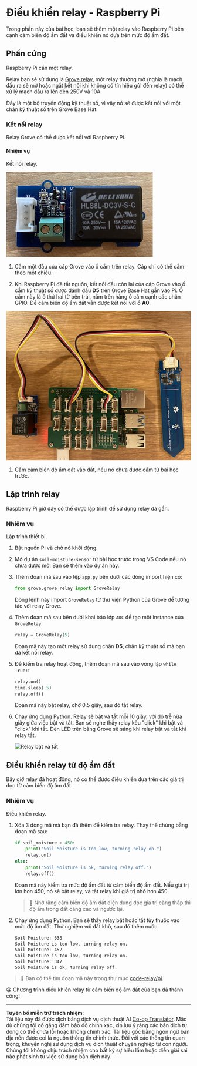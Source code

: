 <!--
CO_OP_TRANSLATOR_METADATA:
{
  "original_hash": "66b81165e60f8f169bd52a401b6a0f8b",
  "translation_date": "2025-08-28T01:55:31+00:00",
  "source_file": "2-farm/lessons/3-automated-plant-watering/pi-relay.md",
  "language_code": "vi"
}
-->
# Điều khiển relay - Raspberry Pi

Trong phần này của bài học, bạn sẽ thêm một relay vào Raspberry Pi bên cạnh cảm biến độ ẩm đất và điều khiển nó dựa trên mức độ ẩm đất.

## Phần cứng

Raspberry Pi cần một relay.

Relay bạn sẽ sử dụng là [Grove relay](https://www.seeedstudio.com/Grove-Relay.html), một relay thường mở (nghĩa là mạch đầu ra sẽ mở hoặc ngắt kết nối khi không có tín hiệu gửi đến relay) có thể xử lý mạch đầu ra lên đến 250V và 10A.

Đây là một bộ truyền động kỹ thuật số, vì vậy nó sẽ được kết nối với một chân kỹ thuật số trên Grove Base Hat.

### Kết nối relay

Relay Grove có thể được kết nối với Raspberry Pi.

#### Nhiệm vụ

Kết nối relay.

![Một relay Grove](../../../../../translated_images/grove-relay.d426958ca210fbd0fb7983d7edc069d46c73a8b0a099d94797bd756f7b6bb6be.vi.png)

1. Cắm một đầu của cáp Grove vào ổ cắm trên relay. Cáp chỉ có thể cắm theo một chiều.

1. Khi Raspberry Pi đã tắt nguồn, kết nối đầu còn lại của cáp Grove vào ổ cắm kỹ thuật số được đánh dấu **D5** trên Grove Base Hat gắn vào Pi. Ổ cắm này là ổ thứ hai từ bên trái, nằm trên hàng ổ cắm cạnh các chân GPIO. Để cảm biến độ ẩm đất vẫn được kết nối với ổ **A0**.

![Relay Grove được kết nối với ổ D5, và cảm biến độ ẩm đất được kết nối với ổ A0](../../../../../translated_images/pi-relay-and-soil-moisture-sensor.02f3198975b8c53e69ec716cd2719ce117700bd1fc933eaf93476c103c57939b.vi.png)

1. Cắm cảm biến độ ẩm đất vào đất, nếu nó chưa được cắm từ bài học trước.

## Lập trình relay

Raspberry Pi giờ đây có thể được lập trình để sử dụng relay đã gắn.

### Nhiệm vụ

Lập trình thiết bị.

1. Bật nguồn Pi và chờ nó khởi động.

1. Mở dự án `soil-moisture-sensor` từ bài học trước trong VS Code nếu nó chưa được mở. Bạn sẽ thêm vào dự án này.

1. Thêm đoạn mã sau vào tệp `app.py` bên dưới các dòng import hiện có:

    ```python
    from grove.grove_relay import GroveRelay
    ```

    Dòng lệnh này import `GroveRelay` từ thư viện Python của Grove để tương tác với relay Grove.

1. Thêm đoạn mã sau bên dưới khai báo lớp `ADC` để tạo một instance của `GroveRelay`:

    ```python
    relay = GroveRelay(5)
    ```

    Đoạn mã này tạo một relay sử dụng chân **D5**, chân kỹ thuật số mà bạn đã kết nối relay.

1. Để kiểm tra relay hoạt động, thêm đoạn mã sau vào vòng lặp `while True:`:

    ```python
    relay.on()
    time.sleep(.5)
    relay.off()
    ```

    Đoạn mã này bật relay, chờ 0.5 giây, sau đó tắt relay.

1. Chạy ứng dụng Python. Relay sẽ bật và tắt mỗi 10 giây, với độ trễ nửa giây giữa việc bật và tắt. Bạn sẽ nghe thấy relay kêu "click" khi bật và "click" khi tắt. Đèn LED trên bảng Grove sẽ sáng khi relay bật và tắt khi relay tắt.

    ![Relay bật và tắt](../../../../../images/relay-turn-on-off.gif)

## Điều khiển relay từ độ ẩm đất

Bây giờ relay đã hoạt động, nó có thể được điều khiển dựa trên các giá trị đọc từ cảm biến độ ẩm đất.

### Nhiệm vụ

Điều khiển relay.

1. Xóa 3 dòng mã mà bạn đã thêm để kiểm tra relay. Thay thế chúng bằng đoạn mã sau:

    ```python
    if soil_moisture > 450:
        print("Soil Moisture is too low, turning relay on.")
        relay.on()
    else:
        print("Soil Moisture is ok, turning relay off.")
        relay.off()
    ```

    Đoạn mã này kiểm tra mức độ ẩm đất từ cảm biến độ ẩm đất. Nếu giá trị lớn hơn 450, nó sẽ bật relay, và tắt relay khi giá trị nhỏ hơn 450.

    > 💁 Nhớ rằng cảm biến độ ẩm đất điện dung đọc giá trị càng thấp thì độ ẩm trong đất càng cao và ngược lại.

1. Chạy ứng dụng Python. Bạn sẽ thấy relay bật hoặc tắt tùy thuộc vào mức độ ẩm đất. Thử nghiệm với đất khô, sau đó thêm nước.

    ```output
    Soil Moisture: 638
    Soil Moisture is too low, turning relay on.
    Soil Moisture: 452
    Soil Moisture is too low, turning relay on.
    Soil Moisture: 347
    Soil Moisture is ok, turning relay off.
    ```

> 💁 Bạn có thể tìm đoạn mã này trong thư mục [code-relay/pi](../../../../../2-farm/lessons/3-automated-plant-watering/code-relay/pi).

😀 Chương trình điều khiển relay từ cảm biến độ ẩm đất của bạn đã thành công!

---

**Tuyên bố miễn trừ trách nhiệm**:  
Tài liệu này đã được dịch bằng dịch vụ dịch thuật AI [Co-op Translator](https://github.com/Azure/co-op-translator). Mặc dù chúng tôi cố gắng đảm bảo độ chính xác, xin lưu ý rằng các bản dịch tự động có thể chứa lỗi hoặc không chính xác. Tài liệu gốc bằng ngôn ngữ bản địa nên được coi là nguồn thông tin chính thức. Đối với các thông tin quan trọng, khuyến nghị sử dụng dịch vụ dịch thuật chuyên nghiệp từ con người. Chúng tôi không chịu trách nhiệm cho bất kỳ sự hiểu lầm hoặc diễn giải sai nào phát sinh từ việc sử dụng bản dịch này.